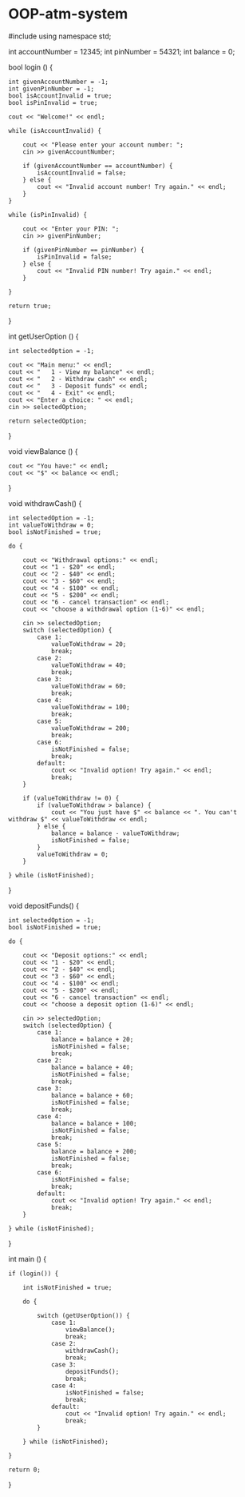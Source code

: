 # OOP-atm-system
#include <iostream>
using namespace std;

int accountNumber = 12345;
int pinNumber = 54321;
int balance = 0;

bool login () {
	
	int givenAccountNumber = -1;
	int givenPinNumber = -1;
	bool isAccountInvalid = true;
	bool isPinInvalid = true;
	
	cout << "Welcome!" << endl;
	
	while (isAccountInvalid) {
		
		cout << "Please enter your account number: ";
		cin >> givenAccountNumber;
		
		if (givenAccountNumber == accountNumber) {
			isAccountInvalid = false;
		} else {
			cout << "Invalid account number! Try again." << endl;
		}
	}

	while (isPinInvalid) {
		
		cout << "Enter your PIN: ";
		cin >> givenPinNumber;
		
		if (givenPinNumber == pinNumber) {
			isPinInvalid = false;
		} else {
			cout << "Invalid PIN number! Try again." << endl;
		}

	}

	return true;
		
}

int getUserOption () {

	int selectedOption = -1;

	cout << "Main menu:" << endl;
	cout << "	1 - View my balance" << endl;
	cout << "	2 - Withdraw cash" << endl;
	cout << "	3 - Deposit funds" << endl;
	cout << "	4 - Exit" << endl;
	cout << "Enter a choice: " << endl;
	cin >> selectedOption;
	
	return selectedOption;
	
}

void viewBalance () {

	cout << "You have:" << endl;
	cout << "$" << balance << endl;

}

void withdrawCash() {
	
	int selectedOption = -1;
	int valueToWithdraw = 0;
	bool isNotFinished = true;

	do {
		
		cout << "Withdrawal options:" << endl;
		cout << "1 - $20" << endl;
		cout << "2 - $40" << endl;
		cout << "3 - $60" << endl;
		cout << "4 - $100" << endl;
		cout << "5 - $200" << endl;
		cout << "6 - cancel transaction" << endl;
		cout << "choose a withdrawal option (1-6)" << endl;

		cin >> selectedOption;
		switch (selectedOption) {
			case 1:
				valueToWithdraw = 20;
				break;
			case 2:
				valueToWithdraw = 40;
				break;
			case 3:
				valueToWithdraw = 60;
				break;
			case 4:
				valueToWithdraw = 100;
				break;
			case 5:
				valueToWithdraw = 200;
				break;
			case 6:
				isNotFinished = false;
				break;
			default:
				cout << "Invalid option! Try again." << endl;
				break;
		} 
		
		if (valueToWithdraw != 0) {
			if (valueToWithdraw > balance) {
				cout << "You just have $" << balance << ". You can't withdraw $" << valueToWithdraw << endl;
			} else {
				balance = balance - valueToWithdraw;
				isNotFinished = false;
			}
			valueToWithdraw = 0;
		}

	} while (isNotFinished);	

}

void depositFunds() {

	int selectedOption = -1;	
	bool isNotFinished = true;

	do {
		
		cout << "Deposit options:" << endl;
		cout << "1 - $20" << endl;
		cout << "2 - $40" << endl;	
		cout << "3 - $60" << endl;
		cout << "4 - $100" << endl;
		cout << "5 - $200" << endl;
		cout << "6 - cancel transaction" << endl;
		cout << "choose a deposit option (1-6)" << endl;

		cin >> selectedOption;
		switch (selectedOption) {
			case 1:
				balance = balance + 20;
				isNotFinished = false;
				break;
			case 2:
				balance = balance + 40;
				isNotFinished = false;
				break;
			case 3:
				balance = balance + 60;
				isNotFinished = false;
				break;
			case 4:
				balance = balance + 100;
				isNotFinished = false;
				break;
			case 5:
				balance = balance + 200;
				isNotFinished = false;	
				break;
			case 6:
				isNotFinished = false;
				break;
			default:
				cout << "Invalid option! Try again." << endl;
				break;
		} 
		
	} while (isNotFinished);

}

int main () {
				
	if (login()) {
		
		int isNotFinished = true;

		do {
			
			switch (getUserOption()) {
				case 1:
					viewBalance();
					break;
				case 2:
					withdrawCash();
					break;
				case 3:
					depositFunds();
					break;
				case 4:
					isNotFinished = false;
					break;
				default:
					cout << "Invalid option! Try again." << endl;
					break;
			}

		} while (isNotFinished);

	}

	return 0;

}
